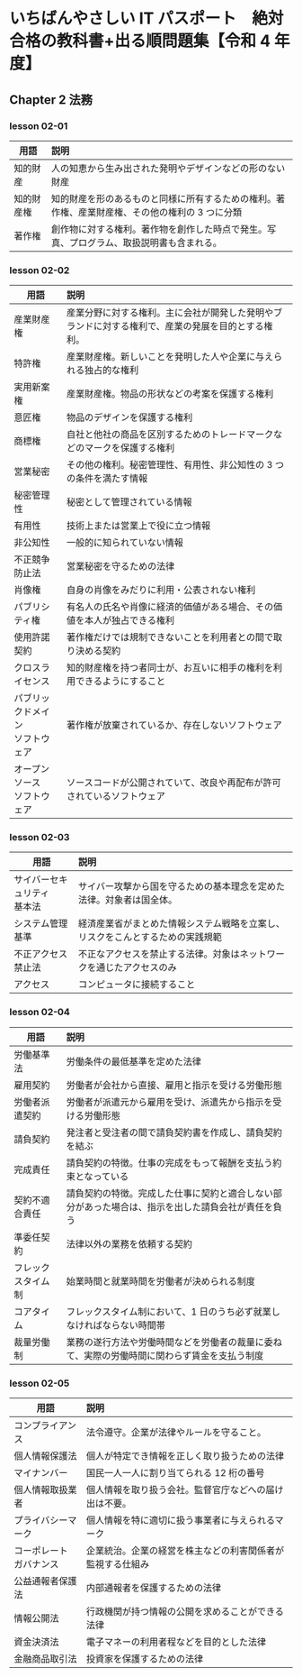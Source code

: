 # いちばんやさしい IT パスポート　絶対合格の教科書+出る順問題集【令和 4 年度】

## Chapter 2 法務

### lesson 02-01

| 用語       | 説明                                                                                            |
| ---------- | :---------------------------------------------------------------------------------------------- |
| 知的財産   | 人の知恵から生み出された発明やデザインなどの形のない財産                                        |
| 知的財産権 | 知的財産を形のあるものと同様に所有するための権利。著作権、産業財産権、その他の権利の 3 つに分類 |
| 著作権     | 創作物に対する権利。著作物を創作した時点で発生。写真、プログラム、取扱説明書も含まれる。        |

### lesson 02-02

| 用語                               | 説明                                                                                               |
| ---------------------------------- | :------------------------------------------------------------------------------------------------- |
| 産業財産権                         | 産業分野に対する権利。主に会社が開発した発明やブランドに対する権利で、産業の発展を目的とする権利。 |
| 特許権                             | 産業財産権。新しいことを発明した人や企業に与えられる独占的な権利                                   |
| 実用新案権                         | 産業財産権。物品の形状などの考案を保護する権利                                                     |
| 意匠権                             | 物品のデザインを保護する権利                                                                       |
| 商標権                             | 自社と他社の商品を区別するためのトレードマークなどのマークを保護する権利                           |
| 営業秘密                           | その他の権利。秘密管理性、有用性、非公知性の 3 つの条件を満たす情報                                |
| 秘密管理性                         | 秘密として管理されている情報                                                                       |
| 有用性                             | 技術上または営業上で役に立つ情報                                                                   |
| 非公知性                           | 一般的に知られていない情報                                                                         |
| 不正競争防止法                     | 営業秘密を守るための法律                                                                           |
| 肖像権                             | 自身の肖像をみだりに利用・公表されない権利                                                         |
| パブリシティ権                     | 有名人の氏名や肖像に経済的価値がある場合、その価値を本人が独占できる権利                           |
| 使用許諾契約                       | 著作権だけでは規制できないことを利用者との間で取り決める契約                                       |
| クロスライセンス                   | 知的財産権を持つ者同士が、お互いに相手の権利を利用できるようにすること                             |
| パブリックドメイン<br>ソフトウェア | 著作権が放棄されているか、存在しないソフトウェア                                                   |
| オープンソース<br>ソフトウェア     | ソースコードが公開されていて、改良や再配布が許可されているソフトウェア                             |

### lesson 02-03

| 用語                           | 説明                                                                           |
| ------------------------------ | :----------------------------------------------------------------------------- |
| サイバーセキュリティ<br>基本法 | サイバー攻撃から国を守るための基本理念を定めた法律。対象者は国全体。           |
| システム管理基準               | 経済産業省がまとめた情報システム戦略を立案し、リスクをこんとするための実践規範 |
| 不正アクセス禁止法             | 不正なアクセスを禁止する法律。対象はネットワークを通じたアクセスのみ           |
| アクセス                       | コンピュータに接続すること                                                     |

### lesson 02-04

| 用語               | 説明                                                                                               |
| ------------------ | :------------------------------------------------------------------------------------------------- |
| 労働基準法         | 労働条件の最低基準を定めた法律                                                                     |
| 雇用契約           | 労働者が会社から直接、雇用と指示を受ける労働形態                                                   |
| 労働者派遣契約     | 労働者が派遣元から雇用を受け、派遣先から指示を受ける労働形態                                       |
| 請負契約           | 発注者と受注者の間で請負契約書を作成し、請負契約を結ぶ                                             |
| 完成責任           | 請負契約の特徴。仕事の完成をもって報酬を支払う約束となっている                                     |
| 契約不適合責任     | 請負契約の特徴。完成した仕事に契約と適合しない部分があった場合は、指示を出した請負会社が責任を負う |
| 準委任契約         | 法律以外の業務を依頼する契約                                                                       |
| フレックスタイム制 | 始業時間と就業時間を労働者が決められる制度                                                         |
| コアタイム         | フレックスタイム制において、1 日のうち必ず就業しなければならない時間帯                             |
| 裁量労働制         | 業務の遂行方法や労働時間などを労働者の裁量に委ねて、実際の労働時間に関わらず賃金を支払う制度       |

### lesson 02-05

| 用語                       | 説明                                                       |
| -------------------------- | :--------------------------------------------------------- |
| コンプライアンス           | 法令遵守。企業が法律やルールを守ること。                   |
| 個人情報保護法             | 個人が特定でき情報を正しく取り扱うための法律               |
| マイナンバー               | 国民一人一人に割り当てられる 12 桁の番号                   |
| 個人情報取扱業者           | 個人情報を取り扱う会社。監督官庁などへの届け出は不要。     |
| プライバシーマーク         | 個人情報を特に適切に扱う事業者に与えられるマーク           |
| コーポレート<br>ガバナンス | 企業統治。企業の経営を株主などの利害関係者が監視する仕組み |
| 公益通報者保護法           | 内部通報者を保護するための法律                             |
| 情報公開法                 | 行政機関が持つ情報の公開を求めることができる法律           |
| 資金決済法                 | 電子マネーの利用者程などを目的とした法律                   |
| 金融商品取引法             | 投資家を保護するための法律                                 |
